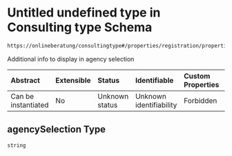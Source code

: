 # Untitled undefined type in Consulting type Schema

```txt
https://onlineberatung/consultingtype#/properties/registration/properties/notes/properties/agencySelection
```

Additional info to display in agency selection

| Abstract            | Extensible | Status         | Identifiable            | Custom Properties | Additional Properties | Access Restrictions | Defined In                                                           |
| :------------------ | :--------- | :------------- | :---------------------- | :---------------- | :-------------------- | :------------------ | :------------------------------------------------------------------- |
| Can be instantiated | No         | Unknown status | Unknown identifiability | Forbidden         | Allowed               | none                | [consulting-type.json*](consulting-type.json "open original schema") |

## agencySelection Type

`string`
